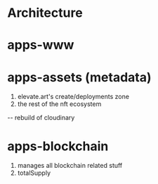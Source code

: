 # Architecture

# apps-www

# apps-assets (metadata)

1. elevate.art's create/deployments zone
2. the rest of the nft ecosystem

-- rebuild of cloudinary

# apps-blockchain

1. manages all blockchain related stuff
2. totalSupply
